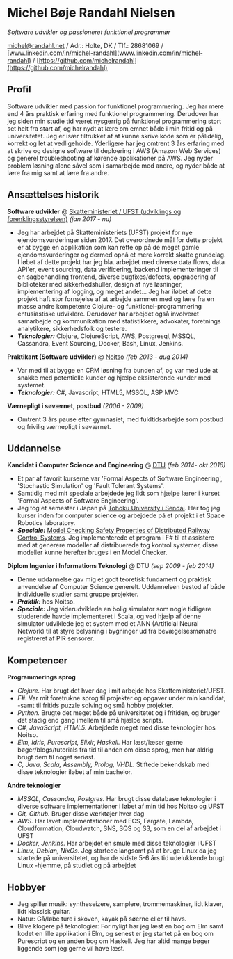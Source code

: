 # Michel Bøje Randahl Nielsen

_Software udvikler og passioneret funktionel programmør_

michel@randahl.net / Adr.: Holte, DK / Tlf.: 28681069 / [www.linkedin.com/in/michel-randahl](www.linkedin.com/in/michel-randahl) / [https://github.com/michelrandahl](https://github.com/michelrandahl)

## Profil
Software udvikler med passion for funktionel programmering. Jeg har mere end 4 års praktisk erfaring med funktionel programmering. Derudover har jeg siden min studie tid været nysgerrig på funktionel programmering stort set helt fra start af, og har nydt at lære om emnet både i min fritid og på universitetet. Jeg er især tiltrukket af at kunne skrive kode som er pålidelig, korrekt og let at vedligeholde.
Yderligere har jeg omtrent 3 års erfaring med at skrive og designe software til deploering i AWS (Amazon Web Services) og generel troubleshooting af kørende applikationer på AWS.
Jeg nyder problem løsning alene såvel som i samarbejde med andre, og nyder både at lære fra mig samt at lære fra andre.

## Ansættelses historik
**Software udvikler** @ [Skatteministeriet / UFST (udviklings og forenklingsstyrelsen)](https://www.ufst.dk/) _(jan 2017 - nu)_
- Jeg har arbejdet på Skatteministeriets (UFST) projekt for nye ejendomsvurderinger siden 2017. Det overordnede mål for dette projekt er at bygge en applikation som kan rette op på de meget gamle ejendomsvurderinger og dermed opnå et mere korrekt skatte grundelag. I løbet af dette projekt har jeg bla. arbejdet med diverse data flows, data API'er, event sourcing, data verificering, backend implementeringer til en sagbehandling frontend, diverse bugfixes/defects, opgradering af biblioteker med sikkerhedshuller, design af nye løsninger, implementering af logging, og meget andet... Jeg har iløbet af dette projekt haft stor fornøjelse af at arbejde sammen med og lære fra en masse andre kompetente Clojure- og funktionel-programmering entusiastiske udviklere. Derudover har arbejdet også involveret samarbejde og kommunikation med statistikkere, advokater, foretnings analytikere, sikkerhedsfolk og testere.
- **_Teknologier:_** Clojure, ClojureScript, AWS, Postgresql, MSSQL, Cassandra, Event Sourcing, Docker, Bash, Linux, Jenkins.

**Praktikant (Software udvikler)** @ [Noitso](https://www.noitso.dk/) _(feb 2013 - aug 2014)_
- Var med til at bygge en CRM løsning fra bunden af, og var med ude at snakke med potentielle kunder og hjælpe eksisterende kunder med systemet.
- **_Teknologier:_** C#, Javascript, HTML5, MSSQL, ASP MVC

**Værnepligt i søværnet, postbud** _(2006 - 2009)_
- Omtrent 3 års pause efter gymnasiet, med fuldtidsarbejde som postbud og frivilig værnepligt i søværnet.

## Uddannelse

**Kandidat i Computer Science and Engineering** @ [DTU](https://www.dtu.dk/english/education/msc/programmes/computer_science_and_engineering) _(feb 2014- okt 2016)_
- Et par af favorit kurserne var 'Formal Aspects of Software Engineering', 'Stochastic Simulation' og 'Fault Tolerant Systems'.
- Samtidig med mit speciale arbejdede jeg lidt som hjælpe lærer i kurset 'Formal Aspects of Software Engineering'.
- Jeg tog et semester i Japan på [Tohoku University i Sendai](https://www.eng.tohoku.ac.jp/english/). Her tog jeg kurser inden for computer science og arbejdede på et projekt i et Space Robotics laboratory.
- **_Speciale:_** [Model Checking Safety Properties of Distributed Railway Control Systems](http://www2.imm.dtu.dk/pubdb/edoc/imm6955.pdf). Jeg implementerede et program i F# til at assistere med at generere modeller af distribuerede tog kontrol systemer, disse modeller kunne herefter bruges i en Model Checker.

**Diplom Ingeniør i Informations Teknologi** @ DTU _(sep 2009 - feb 2014)_
- Denne uddannelse gav mig et godt teoretisk fundament og praktisk anvendelse af Computer Science generelt. Uddannelsen bestod af både individuelle studier samt gruppe projekter.
- **_Praktik:_** hos Noitso.
- **_Speciale:_** Jeg viderudviklede en bolig simulator som nogle tidligere studerende havde implementeret i Scala, og ved hjælp af denne simulator udviklede jeg et system med et ANN (Artificial Neural Network) til at styre belysning i bygninger ud fra bevægelsesmønstre registreret af PIR sensorer.

## Kompetencer
**Programmerings sprog**
- *Clojure.* Har brugt det hver dag i mit arbejde hos Skatteministeriet/UFST.
- *F#.* Var mit foretrukne sprog til projekter og opgaver under min kandidat, -samt til fritids puzzle solving og små hobby projekter.
- *Python.* Brugte det meget både på universitetet og i fritiden, og bruger det stadig end gang imellem til små hjælpe scripts.
- *C#, JavaScript, HTML5.* Arbejdede meget med disse teknologier hos Noitso.
- *Elm, Idris, Purescript, Elixir, Haskell.* Har læst/læser gerne bøger/blogs/tutorials fra tid til anden om disse sprog, men har aldrig brugt dem til noget seriøst.
- *C, Java, Scala, Assembly, Prolog, VHDL.* Stiftede bekendskab med disse teknologier iløbet af min bachelor.

**Andre teknologier**
- *MSSQL, Cassandra, Postgres.* Har brugt disse database teknologier i diverse software implementationer i løbet af min tid hos Noitso og UFST
- *Git, Github.* Bruger disse værktøjer hver dag
- *AWS.* Har lavet implementationer med ECS, Fargate, Lambda, Cloudformation, Cloudwatch, SNS, SQS og S3, som en del af arbejdet i UFST
- *Docker, Jenkins.* Har arbejdet en smule med disse teknologier i UFST
- *Linux, Debian, NixOs.* Jeg startede langsomt på at bruge Linux da jeg startede på universitetet, og har de sidste 5-6 års tid udelukkende brugt Linux -hjemme, på studiet og på arbejdet

## Hobbyer
- Jeg spiller musik: syntheseizere, samplere, trommemaskiner, lidt klaver, lidt klassisk guitar.
- Natur: Gå/løbe ture i skoven, kayak på søerne eller til havs.
- Blive klogere på teknologier: For nyligt har jeg læst en bog om Elm samt kodet en lille applikation i Elm, og senest er jeg startet på en bog om Purescript og en anden bog om Haskell. Jeg har altid mange bøger liggende som jeg gerne vil have læst.

